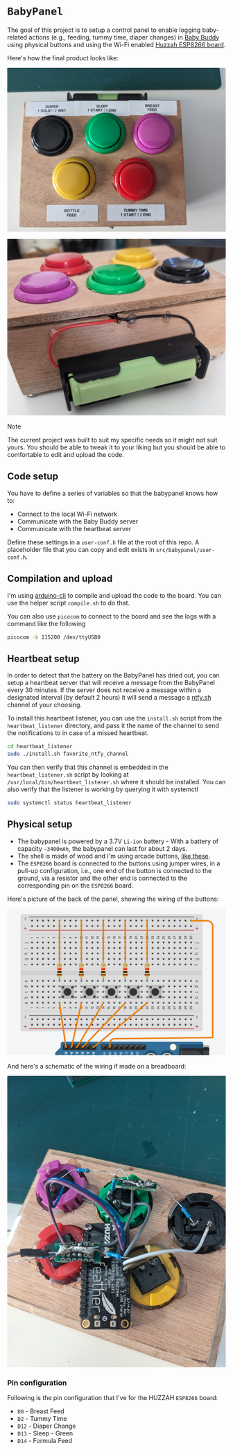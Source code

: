 # `BabyPanel`

The goal of this project is to setup a control panel to enable logging
baby-related actions (e.g., feeding, tummy time, diaper changes) in [Baby
Buddy](https://github.com/babybuddy/babybuddy) using physical buttons and using
the Wi-Fi enabled [Huzzah ESP8266 board](https://www.adafruit.com/product/2821).

Here's how the final product looks like:

![BabyPanel](https://github.com/bergercookie/babypanel/blob/master/share/images/with_descriptions.jpg)

![BabyPanel With Battery Installed](https://github.com/bergercookie/babypanel/blob/master/share/images/battery_installation.jpg)

> [!NOTE]
> The current project was built to suit my specific needs so it might not suit
> yours. You should be able to tweak it to your liking but you should be able to
> comfortable to edit and upload the code.

## Code setup

You have to define a series of variables so that the babypanel knows how to:

- Connect to the local Wi-Fi network
- Communicate with the Baby Buddy server
- Communicate with the heartbeat server

Define these settings in a `user-conf.h` file at the root of this repo. A
placeholder file that you can copy and edit exists in
`src/babypanel/user-conf.h`.

## Compilation and upload

I'm using [arduino-cli](https://github.com/arduino/arduino-cli) to compile and
upload the code to the board. You can use the helper script `compile.sh` to do that.

You can also use `picocom` to connect to the board and see the logs with a
command like the following

```bash
picocom -b 115200 /dev/ttyUSB0
```

## Heartbeat setup

In order to detect that the battery on the BabyPanel has dried out, you can
setup a heartbeat server that will receive a message from the BabyPanel every 30
minutes. If the server does not receive a message within a designated interval
(by default 2 hours) it will send a message a [ntfy.sh](https://ntfy.sh/)
channel of your choosing.

To install this heartbeat listener, you can use the `install.sh` script from the
`heartbeat_listener` directory, and pass it the name of the channel to send the
notifications to in case of a missed heartbeat.

```bash
cd heartbeat_listener
sudo ./install.sh favorite_ntfy_channel
```

You can then verify that this channel is embedded in the `heartbeat_listener.sh`
script by looking at `/usr/local/bin/heartbeat_listener.sh` where it should be
installed. You can also verify that the listener is working by querying it with
systemctl

```bash
sudo systemctl status heartbeat_listener
```

## Physical setup

- The babypanel is powered by a 3.7V `Li-ion` battery - With a battery of capacity
  `~3400mAh`, the babypanel can last for about 2 days.
- The shell is made of wood and I'm using arcade buttons, [like
  these](https://www.skroutz.gr/s/44854777/Haitronic-Diakoptis-Mpouton-Kokkino-HS1038R.html).
- The `ESP8266` board is connected to the buttons using jumper wires, in a pull-up
  configuration, i.e., one end of the button is connected to the ground, via a
  resistor and the other end is connected to the corresponding pin on the
  `ESP8266` board.

Here's picture of the back of the panel, showing the wiring of the buttons:

![BabyPanel Wiring](https://github.com/bergercookie/babypanel/blob/master/share/images/schematic.png)

And here's a schematic of the wiring if made on a breadboard:

![BabyPanel Schematic](https://github.com/bergercookie/babypanel/blob/master/share/images/wiring.jpg)

### Pin configuration

Following is the pin configuration that I've for the HUZZAH `ESP8266` board:

- `D0` - Breast Feed
- `D2` - Tummy Time
- `D12` - Diaper Change
- `D13` - Sleep - Green
- `D14` - Formula Feed
